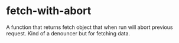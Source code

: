 # fetch-with-abort
A function that returns fetch object that when run will abort previous request. Kind of a denouncer but for fetching data.
